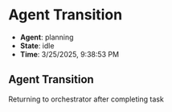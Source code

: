 # Agent Transition

- **Agent**: planning
- **State**: idle
- **Time**: 3/25/2025, 9:38:53 PM

## Agent Transition

Returning to orchestrator after completing task

